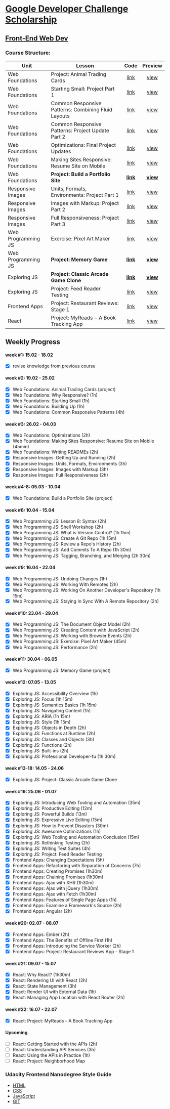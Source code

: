 # [Google Developer Challenge Scholarship](https://www.udacity.com/google-scholarships)
## [Front-End Web Dev](https://www.udacity.com/course/front-end-web-developer-nanodegree--nd001)

### Course Structure:
Unit               | Lesson                                                | Code                     | Preview                  |
-------------------|-------------------------------------------------------|:------------------------:|:------------------------:|
Web Foundations    | Project: Animal Trading Cards                         |  [link][U1-L10#02-code]  |  [view][U1-L10#02-view]  |
Web Foundations    | Starting Small: Project Part 1                        |  [link][U1-L12#16-code]  |  [view][U1-L12#16-view]  |
Web Foundations    | Common Responsive Patterns: Combining Fluid Layouts   |  [link][U1-L14#06-code]  |  [view][U1-L14#06-view]  |
Web Foundations    | Common Responsive Patterns: Project Update Part 2     |  [link][U1-L14#11-code]  |  [view][U1-L14#11-view]  |
Web Foundations    | Optimizations: Final Project Updates                  |  [link][U1-L15#10-code]  |  [view][U1-L15#10-view]  |
Web Foundations    | Making Sites Responsive: Resume Site on Mobile        |  [link][U1-L16#02-code]  |  [view][U1-L16#02-view]  |
Web Foundations    | **Project: Build a Portfolio Site**                   |**[link][U1-L17#03-code]**|**[view][U1-L17#03-view]**|
Responsive Images  | Units, Formats, Environments:  Project Part 1         |  [link][E1-L02#16-code]  |  [view][E1-L02#16-view]  |
Responsive Images  | Images with Markup: Project Part 2                    |  [link][E1-L03#14-code]  |  [view][E1-L03#14-view]  |
Responsive Images  | Full Responsiveness: Project Part 3                   |  [link][E1-L04#10-code]  |  [view][E1-L04#10-view]  |
Web Programming JS | Exercise: Pixel Art Maker                             |  [link][U2-L22#02-code]  |  [view][U2-L22#02-view]  |
Web Programming JS | **Project: Memory Game**                              |**[link][U2-L24#03-code]**|**[view][U2-L24#03-view]**|
Exploring JS       | **Project: Classic Arcade Game Clone**                |**[link][U3-L13#05-code]**|**[view][U3-L13#05-view]**|
Exploring JS       | Project: Feed Reader Testing                          |  [link][U3-L23#05-code]  |  [view][U3-L23#05-view]  |
Frontend Apps      | Project: Restaurant Reviews: Stage 1                  |  [link][U4-L14#03-code]  |  [view][U4-L14#03-view]  |
React              | Project: MyReads - A Book Tracking App                |  [link][U5-L06#07-code]  |  [view][U5-L06#07-view]  |

## Weekly Progress
#### week #1: 15.02 - 18.02
- [x] revise knowledge from previous course
#### week #2: 19.02 - 25.02
- [x] Web Foundations: Animal Trading Cards (project)
- [x] Web Foundations: Why Responsive? (1h)
- [x] Web Foundations: Starting Small (1h)
- [x] Web Foundations: Building Up (1h)
- [x] Web Foundations: Common Responsive Patterns (4h)
#### week #3: 26.02 - 04.03
- [x] Web Foundations: Optimizations (2h)
- [x] Web Foundations: Making Sites Responsive: Resume Site on Mobile (45min)
- [x] Web Foundations: Writing READMEs (2h)
- [x] Responsive Images: Getting Up and Running (2h)
- [x] Responsive Images: Units, Formats, Environments (3h)
- [x] Responsive Images: Images with Markup (3h)
- [x] Responsive Images: Full Responsiveness (2h)
#### week #4-8: 05.03 - 10.04
- [x] Web Foundations: Build a Portfolio Site (project)
#### week #8: 10.04 - 15.04
- [x] Web Programming JS: Lesson 8: Syntax (2h)
- [x] Web Programming JS: Shell Workshop (2h)
- [x] Web Programming JS: What is Version Control? (1h 15m)
- [x] Web Programming JS: Create A Git Repo (1h 15m)
- [x] Web Programming JS: Review a Repo's History (2h)
- [x] Web Programming JS: Add Commits To A Repo (1h 30m)
- [x] Web Programming JS: Tagging, Branching, and Merging (2h 30m)
#### week #9: 16.04 - 22.04
- [x] Web Programming JS: Undoing Changes (1h)
- [x] Web Programming JS: Working With Remotes (2h)
- [x] Web Programming JS: Working On Another Developer's Repository (1h 15m)
- [x] Web Programming JS: Staying In Sync With A Remote Repository (2h)
#### week #10: 23.04 - 29.04
- [x] Web Programming JS: The Document Object Model (2h)
- [x] Web Programming JS: Creating Content with JavaScript (2h)
- [x] Web Programming JS: Working with Browser Events (2h)
- [x] Web Programming JS: Exercise: Pixel Art Maker (45m)
- [x] Web Programming JS: Performance (2h)
#### week #11: 30.04 - 06.05
- [x] Web Programming JS: Memory Game (project)
#### week #12: 07.05 - 13.05
- [x] Exploring JS: Accessibility Overview (1h)
- [x] Exploring JS: Focus (1h 15m)
- [x] Exploring JS: Semantics Basics (1h 15m)
- [x] Exploring JS: Navigating Content (1h)
- [x] Exploring JS: ARIA (1h 15m)
- [x] Exploring JS: Style (1h 15m)
- [x] Exploring JS: Objects in Depth (2h)
- [x] Exploring JS: Functions at Runtime (2h)
- [x] Exploring JS: Classes and Objects (3h)
- [x] Exploring JS: Functions (2h)
- [x] Exploring JS: Built-ins (2h)
- [x] Exploring JS: Professional Developer-fu (1h 30m)
#### week #13-18: 14.05 - 24.06
- [x] Exploring JS: Project: Classic Arcade Game Clone
#### week #19: 25.06 - 01.07
- [x] Exploring JS: Introducing Web Tooling and Automation (35m)
- [x] Exploring JS: Productive Editing (12m)
- [x] Exploring JS: Powerful Builds (13m)
- [x] Exploring JS: Expressive Live Editing (15m)
- [x] Exploring JS: How to Prevent Disasters (30m)
- [x] Exploring JS: Awesome Optimizations (1h)
- [x] Exploring JS: Web Tooling and Automation Conclusion (15m)
- [x] Exploring JS: Rethinking Testing (2h)
- [x] Exploring JS: Writing Test Suites (4h)
- [x] Exploring JS: Project: Feed Reader Testing
- [x] Frontend Apps: Changing Expectations (5h)
- [x] Frontend Apps: Refactoring with Separation of Concerns (7h)
- [x] Frontend Apps: Creating Promises (1h30m)
- [x] Frontend Apps: Chaining Promises (1h30m)
- [x] Frontend Apps: Ajax with XHR (1h30m)
- [x] Frontend Apps: Ajax with jQuery (1h30m)
- [x] Frontend Apps: Ajax with Fetch (1h30m)
- [x] Frontend Apps: Features of Single Page Apps (1h)
- [x] Frontend Apps: Examine a Framework's Source (2h)
- [x] Frontend Apps: Angular (2h)
#### week #20: 02.07 - 08.07
- [x] Frontend Apps: Ember (2h)
- [x] Frontend Apps: The Benefits of Offline First (1h)
- [x] Frontend Apps: Introducing the Service Worker (2h)
- [x] Frontend Apps: Project: Restaurant Reviews App - Stage 1
#### week #21: 09.07 - 15.07
- [x] React: Why React? (1h30m)
- [x] React: Rendering UI with React (2h)
- [x] React: State Management (3h)
- [x] React: Render UI with External Data (1h)
- [x] React: Managing App Location with React Router (2h)
#### week #22: 16.07 - 22.07
- [x] React: Project: MyReads - A Book Tracking App
#### Upcoming
- [ ] React: Getting Started with the APIs (2h)
- [ ] React: Understanding API Services (3h)
- [ ] React: Using the APIs in Practice (1h)
- [ ] React: Project: Neighborhood Map

### Udacity Frontend Nanodegree Style Guide
* [HTML](https://udacity.github.io/frontend-nanodegree-styleguide/index)
* [CSS](https://udacity.github.io/frontend-nanodegree-styleguide/css)
* [JavaScript](https://udacity.github.io/frontend-nanodegree-styleguide/javascript)
* [GIT](https://udacity.github.io/git-styleguide)


[U1-L10#02-code]: web-foundations/10.02
[U1-L10#02-view]: https://gavar.github.io/google-front-end-web-developer/web-foundations/10.02/card.html

[U1-L12#16-code]: web-foundations/12.16
[U1-L12#16-view]: https://gavar.github.io/google-front-end-web-developer/web-foundations/12.16

[U1-L14#06-code]: web-foundations/14.06
[U1-L14#06-view]: https://gavar.github.io/google-front-end-web-developer/web-foundations/14.06

[U1-L14#11-code]: web-foundations/14.11
[U1-L14#11-view]: https://gavar.github.io/google-front-end-web-developer/web-foundations/14.11

[U1-L15#10-code]: web-foundations/15.10
[U1-L15#10-view]: https://gavar.github.io/google-front-end-web-developer/web-foundations/15.10

[U1-L16#02-code]: web-foundations/16.02
[U1-L16#02-view]: https://gavar.github.io/google-front-end-web-developer/web-foundations/16.02

[U1-L17#03-code]: web-foundations/18.03
[U1-L17#03-view]: https://gavar.github.io/google-front-end-web-developer/web-foundations/18.03/dist

[E1-L02#16-code]: responsive-images/02.16
[E1-L02#16-view]: https://gavar.github.io/google-front-end-web-developer/responsive-images/02.16/dist

[E1-L03#14-code]: responsive-images/03.14
[E1-L03#14-view]: https://gavar.github.io/google-front-end-web-developer/responsive-images/03.14/dist

[E1-L04#10-code]: responsive-images/04.10
[E1-L04#10-view]: https://gavar.github.io/google-front-end-web-developer/responsive-images/04.10/dist

[U2-L22#02-code]: web-programming/22.02
[U2-L22#02-view]: https://gavar.github.io/google-front-end-web-developer/web-programming/22.02/dist

[U2-L24#03-code]: web-programming/24.03
[U2-L24#03-view]: https://gavar.github.io/google-front-end-web-developer/web-programming/24.03/dist

[U3-L13#05-code]: exploring-js/13
[U3-L13#05-view]: https://gavar.github.io/google-front-end-web-developer/exploring-js/13/dist

[U3-L23#05-code]: exploring-js/23
[U3-L23#05-view]: https://gavar.github.io/google-front-end-web-developer/exploring-js/23/index.html

[U4-L14#03-code]: frontend-apps/14
[U4-L14#03-view]: https://gavar.github.io/google-front-end-web-developer/frontend-apps/14/index.html

[U5-L06#07-code]: react/06
[U5-L06#07-view]: https://gavar.github.io/google-front-end-web-developer/react/06/build
